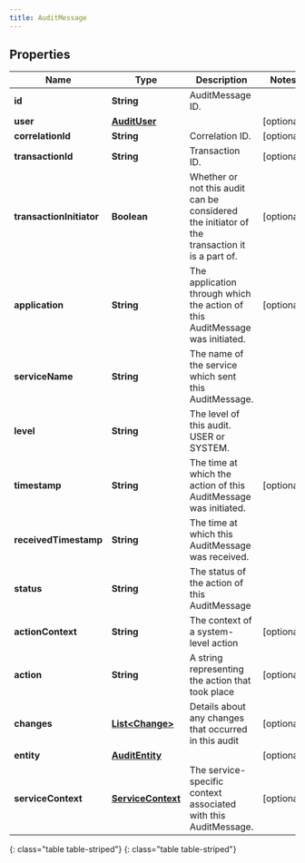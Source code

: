 ```yaml
---
title: AuditMessage
---
```


## Properties

| Name | Type | Description | Notes |
| ------------ | ------------- | ------------- | ------------- |
| **id** | **String** | AuditMessage ID. |  |
| **user** | [**AuditUser**](AuditUser.html) |  |  [optional] |
| **correlationId** | **String** | Correlation ID. |  [optional] |
| **transactionId** | **String** | Transaction ID. |  [optional] |
| **transactionInitiator** | **Boolean** | Whether or not this audit can be considered the initiator of the transaction it is a part of. |  [optional] |
| **application** | **String** | The application through which the action of this AuditMessage was initiated. |  [optional] |
| **serviceName** | **String** | The name of the service which sent this AuditMessage. |  |
| **level** | **String** | The level of this audit. USER or SYSTEM. |  |
| **timestamp** | **String** | The time at which the action of this AuditMessage was initiated. |  [optional] |
| **receivedTimestamp** | **String** | The time at which this AuditMessage was received. |  |
| **status** | **String** | The status of the action of this AuditMessage |  |
| **actionContext** | **String** | The context of a system-level action |  [optional] |
| **action** | **String** | A string representing the action that took place |  [optional] |
| **changes** | [**List&lt;Change&gt;**](Change.html) | Details about any changes that occurred in this audit |  [optional] |
| **entity** | [**AuditEntity**](AuditEntity.html) |  |  [optional] |
| **serviceContext** | [**ServiceContext**](ServiceContext.html) | The service-specific context associated with this AuditMessage. |  [optional] |
{: class="table table-striped"}
{: class="table table-striped"}


